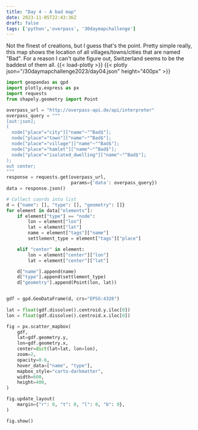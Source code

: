 ```yaml
---
title: "Day 4 - A bad map"
date: 2023-11-05T22:43:36Z
draft: false
tags: ['python','overpass', '30daymapchallenge']
---
```


Not the finest of creations, but I guess that's the point. Pretty simple really, this map shows the location of all villages/towns/cities that are named "Bad". For a reason I can't quite figure out, Switzerland seems to be the baddest of them all.
{{< load-plotly >}}
{{< plotly json="/30daymapchallenge2023/day04.json" height="400px" >}}

```python
import geopandas as gpd
import plotly.express as px
import requests
from shapely.geometry import Point

overpass_url = "http://overpass-api.de/api/interpreter"
overpass_query = """
[out:json];
(
  node["place"="city"]["name"~"^Bad$"];
  node["place"="town"]["name"~"^Bad$"];
  node["place"="village"]["name"~"^Bad$"];
  node["place"="hamlet"]["name"~"^Bad$"];
  node["place"="isolated_dwelling"]["name"~"^Bad$"];
);
out center;
"""
response = requests.get(overpass_url, 
                        params={'data': overpass_query})
data = response.json()

# Collect coords into list
d = {"name": [], "type": [], "geometry": []}
for element in data["elements"]:
    if element["type"] == "node":
        lon = element["lon"]
        lat = element["lat"]
        name = element["tags"]["name"]
        settlement_type = element["tags"]["place"]

    elif "center" in element:
        lon = element["center"]["lon"]
        lat = element["center"]["lat"]

    d["name"].append(name)
    d["type"].append(settlement_type)
    d["geometry"].append(Point(lon, lat))


gdf = gpd.GeoDataFrame(d, crs="EPSG:4326")
  
lat = float(gdf.dissolve().centroid.y.iloc[0])
lon = float(gdf.dissolve().centroid.x.iloc[0])

fig = px.scatter_mapbox(
    gdf,
    lat=gdf.geometry.y,
    lon=gdf.geometry.x,
    center=dict(lat=lat, lon=lon),
    zoom=2,
    opacity=0.6,
    hover_data=["name", "type"],
    mapbox_style="carto-darkmatter",
    width=600,
    height=400,
)

fig.update_layout(
    margin={"r": 0, "t": 0, "l": 0, "b": 0},
)

fig.show()
```